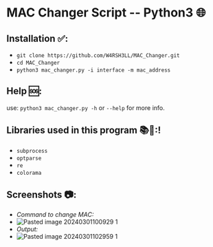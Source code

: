 # MAC Changer Script -- Python3 🌐

## Installation ✅:
- `git clone https://github.com/W4RSH3LL/MAC_Changer.git`
- `cd MAC_Changer`
- `python3 mac_changer.py -i interface -m mac_address`

## Help 🆘:
use:
`python3 mac_changer.py -h` or `--help` for more info.

## Libraries used in this program 📚📗:!
- `subprocess`
- `optparse`
- `re`
- `colorama`


## Screenshots 📷:

- *Command to change MAC:*
- ![Pasted image 20240301100929 1](https://github.com/W4RSH3LL/MAC_Changer/assets/129652925/cfd76f8e-6e74-4518-bace-9f19d309831b)
- *Output:*
- ![Pasted image 20240301102959 1](https://github.com/W4RSH3LL/MAC_Changer/assets/129652925/d84d1ecd-cdfb-4abb-aece-ac30ad11c629)
